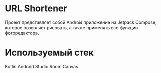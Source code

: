 # URL Shortener

Проект представляет собой Android приложение на Jetpack Compose, которое позволяет рисовать, а также применять все функции фоторедактора.

# Используемый стек
Kotlin
Android Studio
Room
Canvas
